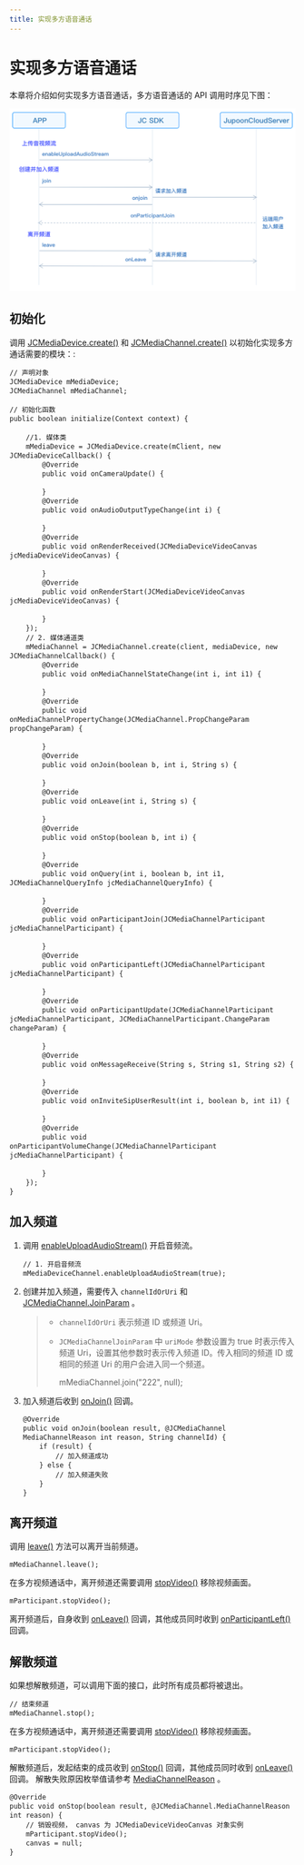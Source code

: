 ```yaml
---
title: 实现多方语音通话
---
```

# 实现多方语音通话

本章将介绍如何实现多方语音通话，多方语音通话的 API 调用时序见下图：

![../../../../\_images/multiaudioworkflow.png](../../../../_images/multiaudioworkflow.png)



## 初始化

调用
[JCMediaDevice.create()](https://developer.juphoon.com/portal/reference/V2.1/android/com/juphoon/cloud/JCMediaDevice.html#create-com.juphoon.cloud.JCClient-com.juphoon.cloud.JCMediaDeviceCallback-)
和
[JCMediaChannel.create()](https://developer.juphoon.com/portal/reference/V2.1/android/com/juphoon/cloud/JCMediaChannel.html#create-com.juphoon.cloud.JCClient-com.juphoon.cloud.JCMediaDevice-com.juphoon.cloud.JCMediaChannelCallback-)
以初始化实现多方通话需要的模块：:





    // 声明对象
    JCMediaDevice mMediaDevice;
    JCMediaChannel mMediaChannel;
    
    // 初始化函数
    public boolean initialize(Context context) {
    
        //1. 媒体类
        mMediaDevice = JCMediaDevice.create(mClient, new JCMediaDeviceCallback() {
            @Override
            public void onCameraUpdate() {
    
            }
            @Override
            public void onAudioOutputTypeChange(int i) {
    
            }
            @Override
            public void onRenderReceived(JCMediaDeviceVideoCanvas jcMediaDeviceVideoCanvas) {
    
            }
            @Override
            public void onRenderStart(JCMediaDeviceVideoCanvas jcMediaDeviceVideoCanvas) {
    
            }
        });
        // 2. 媒体通道类
        mMediaChannel = JCMediaChannel.create(client, mediaDevice, new JCMediaChannelCallback() {
            @Override
            public void onMediaChannelStateChange(int i, int i1) {
    
            }
            @Override
            public void onMediaChannelPropertyChange(JCMediaChannel.PropChangeParam propChangeParam) {
    
            }
            @Override
            public void onJoin(boolean b, int i, String s) {
    
            }
            @Override
            public void onLeave(int i, String s) {
    
            }
            @Override
            public void onStop(boolean b, int i) {
    
            }
            @Override
            public void onQuery(int i, boolean b, int i1, JCMediaChannelQueryInfo jcMediaChannelQueryInfo) {
    
            }
            @Override
            public void onParticipantJoin(JCMediaChannelParticipant jcMediaChannelParticipant) {
    
            }
            @Override
            public void onParticipantLeft(JCMediaChannelParticipant jcMediaChannelParticipant) {
    
            }
            @Override
            public void onParticipantUpdate(JCMediaChannelParticipant jcMediaChannelParticipant, JCMediaChannelParticipant.ChangeParam changeParam) {
    
            }
            @Override
            public void onMessageReceive(String s, String s1, String s2) {
    
            }
            @Override
            public void onInviteSipUserResult(int i, boolean b, int i1) {
    
            }
            @Override
            public void onParticipantVolumeChange(JCMediaChannelParticipant jcMediaChannelParticipant) {
    
            }
        });
    }









## 加入频道

1.  调用
    [enableUploadAudioStream()](https://developer.juphoon.com/portal/reference/V2.1/android/com/juphoon/cloud/JCMediaChannel.html#enableUploadAudioStream-boolean-)
    开启音频流。
    
    
    
    
    
        // 1. 开启音频流
        mMediaDeviceChannel.enableUploadAudioStream(true);
    
    
    
    

2.  创建并加入频道，需要传入 `channelIdOrUri` 和
    [JCMediaChannel.JoinParam](https://developer.juphoon.com/portal/reference/V2.1/android/com/juphoon/cloud/JCMediaChannel.JoinParam.html)
    。
    
    > 
    > 
    > 
    > 
    >   - `channelIdOrUri` 表示频道 ID 或频道 Uri。
    > 
    >   - `JCMediaChannelJoinParam` 中 `uriMode` 参数设置为 true 时表示传入频道
    >     Uri，设置其他参数时表示传入频道 ID。传入相同的频道 ID 或相同的频道 Uri 的用户会进入同一个频道。
    > 
    > 
    > 
    > 
    > 
    >     mMediaChannel.join("222", null);
    > 
    > 
    > 
    > 
    > 
    > 

3.  加入频道后收到
    [onJoin()](https://developer.juphoon.com/portal/reference/V2.1/android/com/juphoon/cloud/JCMediaChannelCallback.html#onJoin-boolean-int-java.lang.String-)
    回调。
    
    
    
    
    
        @Override
        public void onJoin(boolean result, @JCMediaChannel MediaChannelReason int reason, String channelId) {
            if (result) {
                // 加入频道成功
            } else {
                // 加入频道失败
            }
        }
    
    
    
    





## 离开频道

调用
[leave()](https://developer.juphoon.com/portal/reference/V2.1/android/com/juphoon/cloud/JCMediaChannel.html#leave--)
方法可以离开当前频道。





    mMediaChannel.leave();





在多方视频通话中，离开频道还需要调用
[stopVideo()](https://developer.juphoon.com/portal/reference/V2.1/android/com/juphoon/cloud/JCMediaChannelParticipant.html#stopVideo--)
移除视频画面。





    mParticipant.stopVideo();





离开频道后，自身收到
[onLeave()](https://developer.juphoon.com/portal/reference/V2.1/android/com/juphoon/cloud/JCMediaChannelCallback.html#onLeave-int-java.lang.String-)
回调，其他成员同时收到
[onParticipantLeft()](https://developer.juphoon.com/portal/reference/V2.1/android/com/juphoon/cloud/JCMediaChannelCallback.html#onParticipantLeft-com.juphoon.cloud.JCMediaChannelParticipant-)
回调。





## 解散频道

如果想解散频道，可以调用下面的接口，此时所有成员都将被退出。





    // 结束频道
    mMediaChannel.stop();





在多方视频通话中，离开频道还需要调用
[stopVideo()](https://developer.juphoon.com/portal/reference/V2.1/android/com/juphoon/cloud/JCMediaChannelParticipant.html#stopVideo--)
移除视频画面。





    mParticipant.stopVideo();





解散频道后，发起结束的成员收到
[onStop()](https://developer.juphoon.com/portal/reference/V2.1/android/com/juphoon/cloud/JCMediaChannelCallback.html#onStop-boolean-int-)
回调，其他成员同时收到
[onLeave()](https://developer.juphoon.com/portal/reference/V2.1/android/com/juphoon/cloud/JCMediaChannelCallback.html#onLeave-int-java.lang.String-)
回调。 解散失败原因枚举值请参考
[MediaChannelReason](https://developer.juphoon.com/portal/reference/V2.1/android/com/juphoon/cloud/JCMediaChannel.html#REASON_ALREADY_JOINED)
。





    @Override
    public void onStop(boolean result, @JCMediaChannel.MediaChannelReason int reason) {
        // 销毁视频， canvas 为 JCMediaDeviceVideoCanvas 对象实例
        mParticipant.stopVideo();
        canvas = null;
    }


















